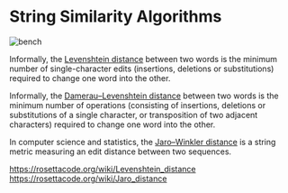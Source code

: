 # String Similarity Algorithms

![bench](https://raw.githubusercontent.com/pedromagician/String-Similarity-Algorithms/main/SSA.ico)

Informally, the [Levenshtein distance](<https://en.wikipedia.org/wiki/Levenshtein_distance>) between two words is the minimum number of single-character edits (insertions, deletions or substitutions) required to change one word into the other.

Informally, the [Damerau–Levenshtein distance](<https://en.wikipedia.org/wiki/Damerau%E2%80%93Levenshtein_distance>) between two words is the minimum number of operations (consisting of insertions, deletions or substitutions of a single character, or transposition of two adjacent characters) required to change one word into the other.

In computer science and statistics, the [Jaro–Winkler distance](<https://en.wikipedia.org/wiki/Jaro%E2%80%93Winkler_distance>) is a string metric measuring an edit distance between two sequences.

https://rosettacode.org/wiki/Levenshtein_distance \
https://rosettacode.org/wiki/Jaro_distance
